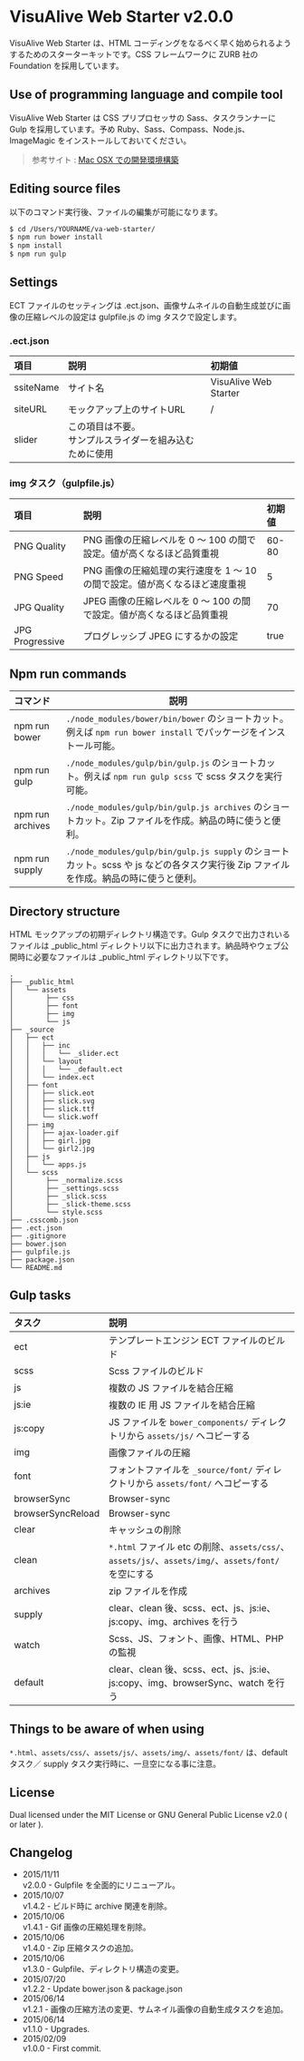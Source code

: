 VisuAlive Web Starter v2.0.0
=============================

VisuAlive Web Starter は、HTML コーディングをなるべく早く始められるようするためのスターターキットです。CSS フレームワークに ZURB 社の Foundation を採用しています。

## Use of programming language and compile tool

VisuAlive Web Starter は CSS プリプロセッサの Sass、タスクランナーに Gulp を採用しています。予め Ruby、Sass、Compass、Node.js、ImageMagic をインストールしておいてください。  

> 参考サイト : [Mac OSX での開発環境構築](http://designinglabo.com/1019/mac-os-x-web-development-environment.html)

## Editing source files

以下のコマンド実行後、ファイルの編集が可能になります。

```sh
$ cd /Users/YOURNAME/va-web-starter/
$ npm run bower install
$ npm install
$ npm run gulp
```

## Settings
ECT ファイルのセッティングは .ect.json、画像サムネイルの自動生成並びに画像の圧縮レベルの設定は gulpfile.js の img タスクで設定します。

### .ect.json

| 項目      | 説明                                                       | 初期値                |
|:----------|:-----------------------------------------------------------|:----------------------|
| ssiteName | サイト名                                                   | VisuAlive Web Starter |
| siteURL   | モックアップ上のサイトURL                                  | /                     |
| slider    | この項目は不要。<br>サンプルスライダーを組み込むために使用 |                       |

### img タスク（gulpfile.js）

| 項目            | 説明                                                                        | 初期値 |
|:----------------|:----------------------------------------------------------------------------|:-------|
| PNG Quality     | PNG 画像の圧縮レベルを 0 〜 100 の間で設定。値が高くなるほど品質重視        | 60-80  |
| PNG Speed       | PNG 画像の圧縮処理の実行速度を 1 〜 10 の間で設定。値が高くなるほど速度重視 | 5      |
| JPG Quality     | JPEG 画像の圧縮レベルを 0 〜 100 の間で設定。値が高くなるほど品質重視       | 70     |
| JPG Progressive | プログレッシブ JPEG にするかの設定                                          | true   |

## Npm run commands

| コマンド          | 説明                                                                                                                                 |
|:------------------|--------------------------------------------------------------------------------------------------------------------------------------|
| npm run bower     | `./node_modules/bower/bin/bower` のショートカット。例えば `npm run bower install` でパッケージをインストール可能。                   |
| npm run gulp      | `./node_modules/gulp/bin/gulp.js` のショートカット。例えば `npm run gulp scss` で scss タスクを実行可能。                            |
| npm run archives  | `./node_modules/gulp/bin/gulp.js archives` のショートカット。Zip ファイルを作成。納品の時に使うと便利。                              |
| npm run supply    | `./node_modules/gulp/bin/gulp.js supply` のショートカット。scss や js などの各タスク実行後 Zip ファイルを作成。納品の時に使うと便利。|

## Directory structure

HTML モックアップの初期ディレクトリ構造です。Gulp タスクで出力されいるファイルは \_public\_html ディレクトリ以下に出力されます。納品時やウェブ公開時に必要なファイルは \_public\_html ディレクトリ以下です。

```
.
├── _public_html
│   └── assets
│        ├── css
│        ├── font
│        ├── img
│        └── js
├── _source
│   ├── ect
│   │   ├── inc
│   │   │   └── _slider.ect
│   │   └── layout
│   │   │   └── _default.ect
│   │   └── index.ect
│   ├── font
│   │   ├── slick.eot
│   │   ├── slick.svg
│   │   ├── slick.ttf
│   │   └── slick.woff
│   ├── img
│   │   ├── ajax-loader.gif
│   │   ├── girl.jpg
│   │   └── girl2.jpg
│   ├── js
│   │   └── apps.js
│   └── scss
│        ├── _normalize.scss
│        ├── _settings.scss
│        ├── _slick.scss
│        ├── _slick-theme.scss
│        └── style.scss
├── .csscomb.json
├── .ect.json
├── .gitignore
├── bower.json
├── gulpfile.js
├── package.json
└── README.md
```

## Gulp tasks

| タスク            | 説明                                                                                                |
|:------------------|:----------------------------------------------------------------------------------------------------|
| ect               | テンプレートエンジン ECT ファイルのビルド                                                           |
| scss              | Scss ファイルのビルド                                                                               |
| js                | 複数の JS ファイルを結合圧縮                                                                        |
| js:ie             | 複数の IE 用 JS ファイルを結合圧縮                                                                  |
| js:copy           | JS ファイルを `bower_components/` ディレクトリから `assets/js/` へコピーする                        |
| img               | 画像ファイルの圧縮                                                                                  |
| font              | フォントファイルを `_source/font/` ディレクトリから `assets/font/` へコピーする                     |
| browserSync       | Browser-sync                                                                                        |
| browserSyncReload | Browser-sync                                                                                        |
| clear             | キャッシュの削除                                                                                    |
| clean             | `*.html` ファイル etc の削除、`assets/css/`、`assets/js/`、`assets/img/`、`assets/font/` を空にする |
| archives          | zip ファイルを作成                                                                                  |
| supply            | clear、clean 後、scss、ect、js、js:ie、js:copy、img、archives を行う                                |
| watch             | Scss、JS、フォント、画像、HTML、PHP の監視                                                          |
| default           | clear、clean 後、scss、ect、js、js:ie、js:copy、img、browserSync、watch を行う                      |

## Things to be aware of when using

`*.html`、`assets/css/`、`assets/js/`、`assets/img/`、`assets/font/` は、default タスク／ supply タスク実行時に、一旦空になる事に注意。

## License

Dual licensed under the MIT License or GNU General Public License v2.0 ( or later ).

## Changelog

* 2015/11/11  
v2.0.0 - Gulpfile を全面的にリニューアル。
* 2015/10/07  
v1.4.2 - ビルド時に archive 関連を削除。
* 2015/10/06  
v1.4.1 - Gif 画像の圧縮処理を削除。
* 2015/10/06  
v1.4.0 - Zip 圧縮タスクの追加。
* 2015/10/06  
v1.3.0 - Gulpfile、ディレクトリ構造の変更。
* 2015/07/20  
v1.2.2 - Update bower.json & package.json
* 2015/06/14  
v1.2.1 - 画像の圧縮方法の変更、サムネイル画像の自動生成タスクを追加。
* 2015/06/14  
v1.1.0 - Upgrades.
* 2015/02/09  
v1.0.0 - First commit.
